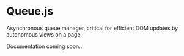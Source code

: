 # Queue.js

Asynchronous queue manager, critical for efficient DOM updates by
autonomous views on a page.

Documentation coming soon...